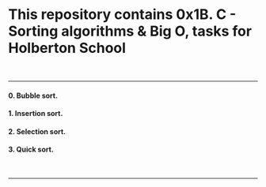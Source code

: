 <h1>This repository contains 0x1B. C - Sorting algorithms & Big O, tasks for Holberton School</h1>
<br>
<hr>
<h4>0. Bubble sort.</h4>
<h4>1. Insertion sort.</h4>
<h4>2. Selection sort.</h4>
<h4>3. Quick sort.</h4>
<br>
<hr>
